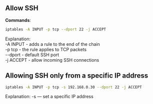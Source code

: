 ## Allow SSH 


**Commands**:

```bash
iptables -A INPUT -p tcp --dport 22 -j ACCEPT
```
Explanation: \
-A INPUT - adds a rule to the end of the chain \
-p tcp - the rule applies to TCP packets \
--dport - default SSH port \
-j ACCEPT - allow incoming SSH connections


## Allowing SSH only from a specific IP address

```bash
iptables -A INPUT -p tcp -s 192.168.0.30 --dport 22 -j ACCEPT
```

Explanation:
-s — set a specific IP address

